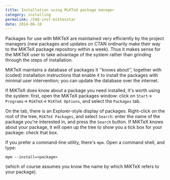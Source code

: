```yaml
---
title: Installation using MiKTeX package manager
category: installing
permalink: /FAQ-inst-miktexstar
date: 2014-06-10
---
```


Packages for use with MiKTeX are maintained very efficiently by the
project managers (new packages and updates on CTAN ordinarily
make their way to the MiKTeX package repository within a week).
Thus it makes sense for the MiKTeX user to take advantage of the
system rather than grinding through the steps of installation.

MiKTeX maintains a database of packages it ''knows about'',
together with (coded) installation instructions that enable it to
install the packages with minimal user intervention; you can update
the database over the internet.

If MiKTeX does know about a package you need installed, it's worth
using the system:
first, open the MiKTeX packages window: click on
  `Start`&rarr;
  `Programs`&rarr;
  `MiKTeX`&rarr;
  `MiKTeX Options`, and select the
  `Packages` tab.

On the tab, there is an Explorer-style display of packages.
Right-click on the root of the tree, `MiKTeX Packages`,
and select `Search`: enter the name of the package you're
interested in, and press the `Search` button.  If
MiKTeX knows about your package, it will open up the tree to show
you a tick box for your package: check that box.

If you prefer a command-line utility, there's `mpm`.  Open a
command shell, and type:
```
mpm --install=<package>
```
(which of course assumes you know the name by which MiKTeX refers to
your package).

